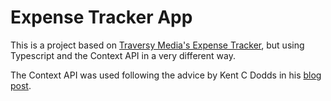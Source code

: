 # Expense Tracker App

This is a project based on [Traversy Media's Expense Tracker](https://www.youtube.com/watch?v=XuFDcZABiDQ), but using Typescript and the Context API in a very different way.

The Context API was used following the advice by Kent C Dodds in his [blog post](https://kentcdodds.com/blog/how-to-use-react-context-effectively).
